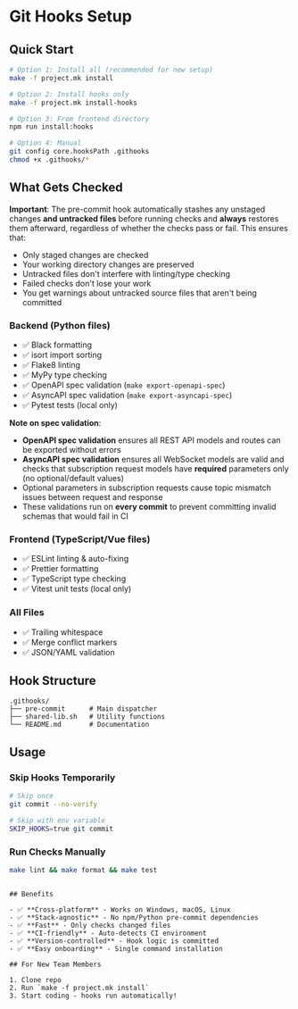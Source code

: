# Git Hooks Setup

## Quick Start

```bash
# Option 1: Install all (recommended for new setup)
make -f project.mk install

# Option 2: Install hooks only
make -f project.mk install-hooks

# Option 3: From frontend directory
npm run install:hooks

# Option 4: Manual
git config core.hooksPath .githooks
chmod +x .githooks/*
```

## What Gets Checked

**Important**: The pre-commit hook automatically stashes any unstaged changes **and untracked files** before running checks and **always** restores them afterward, regardless of whether the checks pass or fail. This ensures that:

- Only staged changes are checked
- Your working directory changes are preserved
- Untracked files don't interfere with linting/type checking
- Failed checks don't lose your work
- You get warnings about untracked source files that aren't being committed

### Backend (Python files)

- ✅ Black formatting
- ✅ isort import sorting
- ✅ Flake8 linting
- ✅ MyPy type checking
- ✅ OpenAPI spec validation (`make export-openapi-spec`)
- ✅ AsyncAPI spec validation (`make export-asyncapi-spec`)
- ✅ Pytest tests (local only)

**Note on spec validation**:

- **OpenAPI spec validation** ensures all REST API models and routes can be exported without errors
- **AsyncAPI spec validation** ensures all WebSocket models are valid and checks that subscription request models have **required** parameters only (no optional/default values)
- Optional parameters in subscription requests cause topic mismatch issues between request and response
- These validations run on **every commit** to prevent committing invalid schemas that would fail in CI

### Frontend (TypeScript/Vue files)

- ✅ ESLint linting & auto-fixing
- ✅ Prettier formatting
- ✅ TypeScript type checking
- ✅ Vitest unit tests (local only)

### All Files

- ✅ Trailing whitespace
- ✅ Merge conflict markers
- ✅ JSON/YAML validation

## Hook Structure

```
.githooks/
├── pre-commit      # Main dispatcher
├── shared-lib.sh   # Utility functions
└── README.md       # Documentation
```

## Usage

### Skip Hooks Temporarily

```bash
# Skip once
git commit --no-verify

# Skip with env variable
SKIP_HOOKS=true git commit
```

### Run Checks Manually

```bash
make lint && make format && make test
```

```

## Benefits

- ✅ **Cross-platform** - Works on Windows, macOS, Linux
- ✅ **Stack-agnostic** - No npm/Python pre-commit dependencies
- ✅ **Fast** - Only checks changed files
- ✅ **CI-friendly** - Auto-detects CI environment
- ✅ **Version-controlled** - Hook logic is committed
- ✅ **Easy onboarding** - Single command installation

## For New Team Members

1. Clone repo
2. Run `make -f project.mk install`
3. Start coding - hooks run automatically!
```
